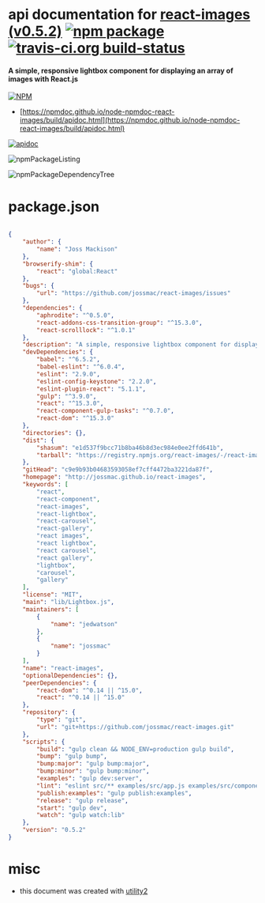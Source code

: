 # api documentation for  [react-images (v0.5.2)](http://jossmac.github.io/react-images)  [![npm package](https://img.shields.io/npm/v/npmdoc-react-images.svg?style=flat-square)](https://www.npmjs.org/package/npmdoc-react-images) [![travis-ci.org build-status](https://api.travis-ci.org/npmdoc/node-npmdoc-react-images.svg)](https://travis-ci.org/npmdoc/node-npmdoc-react-images)
#### A simple, responsive lightbox component for displaying an array of images with React.js

[![NPM](https://nodei.co/npm/react-images.png?downloads=true&downloadRank=true&stars=true)](https://www.npmjs.com/package/react-images)

- [https://npmdoc.github.io/node-npmdoc-react-images/build/apidoc.html](https://npmdoc.github.io/node-npmdoc-react-images/build/apidoc.html)

[![apidoc](https://npmdoc.github.io/node-npmdoc-react-images/build/screenCapture.buildCi.browser.%252Ftmp%252Fbuild%252Fapidoc.html.png)](https://npmdoc.github.io/node-npmdoc-react-images/build/apidoc.html)

![npmPackageListing](https://npmdoc.github.io/node-npmdoc-react-images/build/screenCapture.npmPackageListing.svg)

![npmPackageDependencyTree](https://npmdoc.github.io/node-npmdoc-react-images/build/screenCapture.npmPackageDependencyTree.svg)



# package.json

```json

{
    "author": {
        "name": "Joss Mackison"
    },
    "browserify-shim": {
        "react": "global:React"
    },
    "bugs": {
        "url": "https://github.com/jossmac/react-images/issues"
    },
    "dependencies": {
        "aphrodite": "^0.5.0",
        "react-addons-css-transition-group": "^15.3.0",
        "react-scrolllock": "^1.0.1"
    },
    "description": "A simple, responsive lightbox component for displaying an array of images with React.js",
    "devDependencies": {
        "babel": "^6.5.2",
        "babel-eslint": "^6.0.4",
        "eslint": "2.9.0",
        "eslint-config-keystone": "2.2.0",
        "eslint-plugin-react": "5.1.1",
        "gulp": "^3.9.0",
        "react": "^15.3.0",
        "react-component-gulp-tasks": "^0.7.0",
        "react-dom": "^15.3.0"
    },
    "directories": {},
    "dist": {
        "shasum": "e1d537f9bcc71b8ba46b8d3ec984e0ee2ffd641b",
        "tarball": "https://registry.npmjs.org/react-images/-/react-images-0.5.2.tgz"
    },
    "gitHead": "c9e9b93b04683593058ef7cff4472ba3221da87f",
    "homepage": "http://jossmac.github.io/react-images",
    "keywords": [
        "react",
        "react-component",
        "react-images",
        "react-lightbox",
        "react-carousel",
        "react-gallery",
        "react images",
        "react lightbox",
        "react carousel",
        "react gallery",
        "lightbox",
        "carousel",
        "gallery"
    ],
    "license": "MIT",
    "main": "lib/Lightbox.js",
    "maintainers": [
        {
            "name": "jedwatson"
        },
        {
            "name": "jossmac"
        }
    ],
    "name": "react-images",
    "optionalDependencies": {},
    "peerDependencies": {
        "react-dom": "^0.14 || ^15.0",
        "react": "^0.14 || ^15.0"
    },
    "repository": {
        "type": "git",
        "url": "git+https://github.com/jossmac/react-images.git"
    },
    "scripts": {
        "build": "gulp clean && NODE_ENV=production gulp build",
        "bump": "gulp bump",
        "bump:major": "gulp bump:major",
        "bump:minor": "gulp bump:minor",
        "examples": "gulp dev:server",
        "lint": "eslint src/** examples/src/app.js examples/src/components/Gallery.js",
        "publish:examples": "gulp publish:examples",
        "release": "gulp release",
        "start": "gulp dev",
        "watch": "gulp watch:lib"
    },
    "version": "0.5.2"
}
```



# misc
- this document was created with [utility2](https://github.com/kaizhu256/node-utility2)
